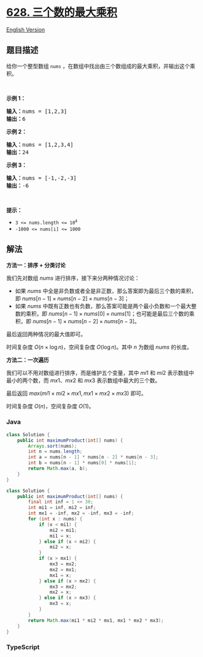# [628. 三个数的最大乘积](https://leetcode.cn/problems/maximum-product-of-three-numbers)

[English Version](/solution/0600-0699/0628.Maximum%20Product%20of%20Three%20Numbers/README_EN.md)

## 题目描述

<!-- 这里写题目描述 -->

<p>给你一个整型数组 <code>nums</code> ，在数组中找出由三个数组成的最大乘积，并输出这个乘积。</p>

<p> </p>

<p><strong>示例 1：</strong></p>

<pre>
<strong>输入：</strong>nums = [1,2,3]
<strong>输出：</strong>6
</pre>

<p><strong>示例 2：</strong></p>

<pre>
<strong>输入：</strong>nums = [1,2,3,4]
<strong>输出：</strong>24
</pre>

<p><strong>示例 3：</strong></p>

<pre>
<strong>输入：</strong>nums = [-1,-2,-3]
<strong>输出：</strong>-6
</pre>

<p> </p>

<p><strong>提示：</strong></p>

<ul>
	<li><code>3 <= nums.length <= 10<sup>4</sup></code></li>
	<li><code>-1000 <= nums[i] <= 1000</code></li>
</ul>

## 解法

**方法一：排序 + 分类讨论**

我们先对数组 $nums$ 进行排序，接下来分两种情况讨论：

-   如果 $nums$ 中全是非负数或者全是非正数，那么答案即为最后三个数的乘积，即 $nums[n-1] \times nums[n-2] \times nums[n-3]$；
-   如果 $nums$ 中既有正数也有负数，那么答案可能是两个最小负数和一个最大整数的乘积，即 $nums[n-1] \times nums[0] \times nums[1]$；也可能是最后三个数的乘积，即 $nums[n-1] \times nums[n-2] \times nums[n-3]$。

最后返回两种情况的最大值即可。

时间复杂度 $O(n \times \log n)$，空间复杂度 $O(\log n)$。其中 $n$ 为数组 $nums$ 的长度。

**方法二：一次遍历**

我们可以不用对数组进行排序，而是维护五个变量，其中 $mi1$ 和 $mi2$ 表示数组中最小的两个数，而 $mx1$、$mx2$ 和 $mx3$ 表示数组中最大的三个数。

最后返回 $max(mi1 \times mi2 \times mx1, mx1 \times mx2 \times mx3)$ 即可。

时间复杂度 $O(n)$，空间复杂度 $O(1)$。

### **Java**

```java
class Solution {
    public int maximumProduct(int[] nums) {
        Arrays.sort(nums);
        int n = nums.length;
        int a = nums[n - 1] * nums[n - 2] * nums[n - 3];
        int b = nums[n - 1] * nums[0] * nums[1];
        return Math.max(a, b);
    }
}
```

```java
class Solution {
    public int maximumProduct(int[] nums) {
        final int inf = 1 << 30;
        int mi1 = inf, mi2 = inf;
        int mx1 = -inf, mx2 = -inf, mx3 = -inf;
        for (int x : nums) {
            if (x < mi1) {
                mi2 = mi1;
                mi1 = x;
            } else if (x < mi2) {
                mi2 = x;
            }
            if (x > mx1) {
                mx3 = mx2;
                mx2 = mx1;
                mx1 = x;
            } else if (x > mx2) {
                mx3 = mx2;
                mx2 = x;
            } else if (x > mx3) {
                mx3 = x;
            }
        }
        return Math.max(mi1 * mi2 * mx1, mx1 * mx2 * mx3);
    }
}
```

### **TypeScript**
